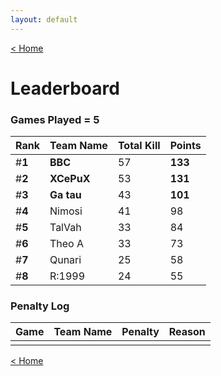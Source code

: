 ```yaml
---
layout: default
---
```


[< Home](https://kanziebub.github.io/SurvivalProtocol/)


# **Leaderboard**

### Games Played = 5

|  Rank  | Team Name             | Total Kill | **Points** |
|:-------|:----------------------|:-----------|:-----------|
| #**1** | **BBC** | 57 | **133** | 
| #**2** | **XCePuX** | 53 | **131** | 
| #**3** | **Ga tau** | 43 | **101** | 
| #**4** | Nimosi | 41 | 98 | 
| #**5** | TalVah | 33 | 84 | 
| #**6** | Theo A | 33 | 73 | 
| #**7** | Qunari | 25 | 58 | 
| #**8** | R:1999 | 24 | 55 | 

### Penalty Log

|  Game  | Team Name | Penalty | Reason                |
|:-------|:----------|:--------|:----------------------|
|        |           |         |                       | 
 
 

[< Home](https://kanziebub.github.io/SurvivalProtocol/)
    